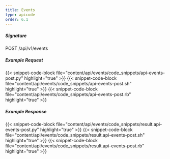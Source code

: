 ```yaml
---
title: Events
type: apicode
order: 6.1
---
```


##### Signature
POST /api/v1/events
##### Example Request
{{< snippet-code-block file="content/api/events/code_snippets/api-events-post.py" highlight="true" >}}
{{< snippet-code-block file="content/api/events/code_snippets/api-events-post.sh" highlight="true" >}}
{{< snippet-code-block file="content/api/events/code_snippets/api-events-post.rb" highlight="true" >}}
##### Example Response
{{< snippet-code-block file="content/api/events/code_snippets/result.api-events-post.py" highlight="true" >}}
{{< snippet-code-block file="content/api/events/code_snippets/result.api-events-post.sh" highlight="true" >}}
{{< snippet-code-block file="content/api/events/code_snippets/result.api-events-post.rb" highlight="true" >}}
